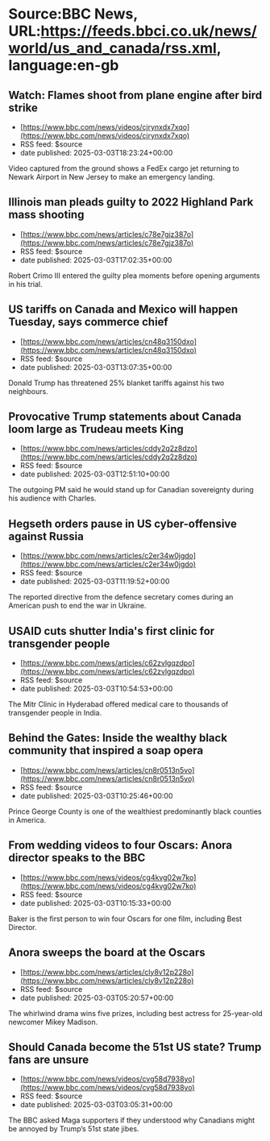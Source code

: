 # Source:BBC News, URL:https://feeds.bbci.co.uk/news/world/us_and_canada/rss.xml, language:en-gb

## Watch: Flames shoot from plane engine after bird strike
 - [https://www.bbc.com/news/videos/cjrynxdx7xqo](https://www.bbc.com/news/videos/cjrynxdx7xqo)
 - RSS feed: $source
 - date published: 2025-03-03T18:23:24+00:00

Video captured from the ground shows a FedEx cargo jet returning to Newark Airport in New Jersey to make an emergency landing.

## Illinois man pleads guilty to 2022 Highland Park mass shooting
 - [https://www.bbc.com/news/articles/c78e7gjz387o](https://www.bbc.com/news/articles/c78e7gjz387o)
 - RSS feed: $source
 - date published: 2025-03-03T17:02:35+00:00

Robert Crimo III entered the guilty plea moments before opening arguments in his trial.

## US tariffs on Canada and Mexico will happen Tuesday, says commerce chief
 - [https://www.bbc.com/news/articles/cn48q3150dxo](https://www.bbc.com/news/articles/cn48q3150dxo)
 - RSS feed: $source
 - date published: 2025-03-03T13:07:35+00:00

Donald Trump has threatened 25% blanket tariffs against his two neighbours.

## Provocative Trump statements about Canada loom large as Trudeau meets King
 - [https://www.bbc.com/news/articles/cddy2q2z8dzo](https://www.bbc.com/news/articles/cddy2q2z8dzo)
 - RSS feed: $source
 - date published: 2025-03-03T12:51:10+00:00

The outgoing PM said he would stand up for Canadian sovereignty during his audience with Charles.

## Hegseth orders pause in US cyber-offensive against Russia
 - [https://www.bbc.com/news/articles/c2er34w0jgdo](https://www.bbc.com/news/articles/c2er34w0jgdo)
 - RSS feed: $source
 - date published: 2025-03-03T11:19:52+00:00

The reported directive from the defence secretary comes during an American push to end the war in Ukraine.

## USAID cuts shutter India's first clinic for transgender people
 - [https://www.bbc.com/news/articles/c62zvlgqzdpo](https://www.bbc.com/news/articles/c62zvlgqzdpo)
 - RSS feed: $source
 - date published: 2025-03-03T10:54:53+00:00

The Mitr Clinic in Hyderabad offered medical care to thousands of transgender people in India.

## Behind the Gates: Inside the wealthy black community that inspired a soap opera
 - [https://www.bbc.com/news/articles/cn8r0513n5vo](https://www.bbc.com/news/articles/cn8r0513n5vo)
 - RSS feed: $source
 - date published: 2025-03-03T10:25:46+00:00

Prince George County is one of the wealthiest predominantly black counties in America.

## From wedding videos to four Oscars: Anora director speaks to the BBC
 - [https://www.bbc.com/news/videos/cg4kvg02w7ko](https://www.bbc.com/news/videos/cg4kvg02w7ko)
 - RSS feed: $source
 - date published: 2025-03-03T10:15:33+00:00

Baker is the first person to win four Oscars for one film, including Best Director.

## Anora sweeps the board at the Oscars
 - [https://www.bbc.com/news/articles/cly8v12p228o](https://www.bbc.com/news/articles/cly8v12p228o)
 - RSS feed: $source
 - date published: 2025-03-03T05:20:57+00:00

The whirlwind drama wins five prizes, including best actress for 25-year-old newcomer Mikey Madison.

## Should Canada become the 51st US state? Trump fans are unsure
 - [https://www.bbc.com/news/videos/cvg58d7938yo](https://www.bbc.com/news/videos/cvg58d7938yo)
 - RSS feed: $source
 - date published: 2025-03-03T03:05:31+00:00

The BBC asked Maga supporters if they understood why Canadians might be annoyed by Trump’s 51st state jibes.

